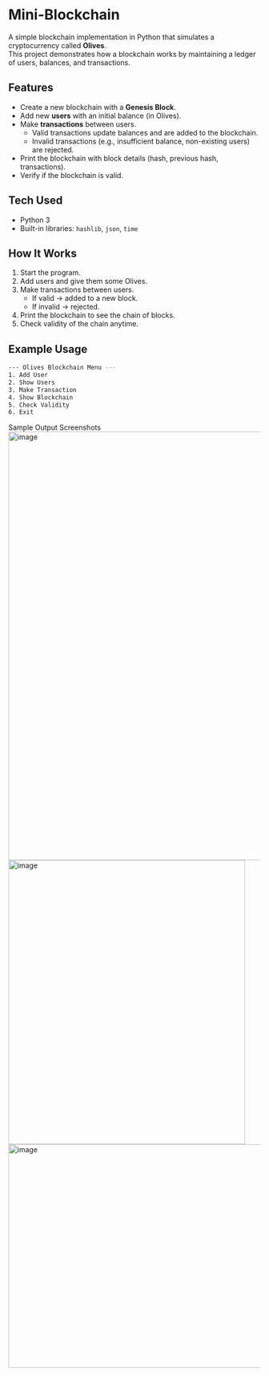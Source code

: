 # Mini-Blockchain
A simple blockchain implementation in Python that simulates a cryptocurrency called **Olives**.  
This project demonstrates how a blockchain works by maintaining a ledger of users, balances, and transactions.  

## Features
- Create a new blockchain with a **Genesis Block**.
- Add new **users** with an initial balance (in Olives).
- Make **transactions** between users.
  - Valid transactions update balances and are added to the blockchain.
  - Invalid transactions (e.g., insufficient balance, non-existing users) are rejected.
- Print the blockchain with block details (hash, previous hash, transactions).
- Verify if the blockchain is valid.

## Tech Used
- Python 3
- Built-in libraries: `hashlib`, `json`, `time`

## How It Works
1. Start the program.
2. Add users and give them some Olives.
3. Make transactions between users.
   - If valid → added to a new block.
   - If invalid → rejected.
4. Print the blockchain to see the chain of blocks.
5. Check validity of the chain anytime.

## Example Usage
```bash
--- Olives Blockchain Menu ---
1. Add User
2. Show Users
3. Make Transaction
4. Show Blockchain
5. Check Validity
6. Exit
```
Sample Output Screenshots
<img width="529" height="855" alt="image" src="https://github.com/user-attachments/assets/aa97fb70-5b4b-45e0-8a26-e32ffe37233f" />
<img width="473" height="567" alt="image" src="https://github.com/user-attachments/assets/369a1bd2-a75c-489c-9c2d-c3a44c14eb90" />
<img width="1181" height="446" alt="image" src="https://github.com/user-attachments/assets/e8e3cfa1-b4f1-463f-9fbd-748621196aa0" />
